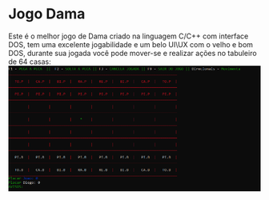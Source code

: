 # Jogo Dama
Este é o melhor jogo de Dama criado na linguagem C/C++ com interface DOS, tem uma excelente jogabilidade e um belo UI\UX com o velho e bom DOS, durante sua jogada você pode mover-se e realizar ações no tabuleiro de 64 casas:
![alt text](https://github.com/DiegoBarney/JogoXadrez/blob/main/Jogo_Xadrez.PNG?raw=true)
